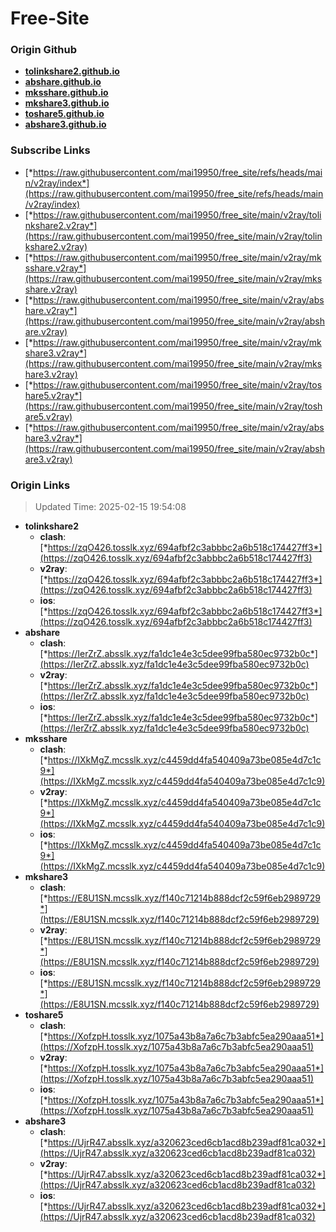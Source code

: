 # Free-Site

### Origin Github

- [**tolinkshare2.github.io**](https://github.com/tolinkshare2/tolinkshare2.github.io)
- [**abshare.github.io**](https://github.com/abshare/abshare.github.io)
- [**mksshare.github.io**](https://github.com/mksshare/mksshare.github.io)
- [**mkshare3.github.io**](https://github.com/mkshare3/mkshare3.github.io)
- [**toshare5.github.io**](https://github.com/toshare5/toshare5.github.io)
- [**abshare3.github.io**](https://github.com/abshare3/abshare3.github.io)

### Subscribe Links

- [*https://raw.githubusercontent.com/mai19950/free_site/refs/heads/main/v2ray/index*](https://raw.githubusercontent.com/mai19950/free_site/refs/heads/main/v2ray/index)
- [*https://raw.githubusercontent.com/mai19950/free_site/main/v2ray/tolinkshare2.v2ray*](https://raw.githubusercontent.com/mai19950/free_site/main/v2ray/tolinkshare2.v2ray)
- [*https://raw.githubusercontent.com/mai19950/free_site/main/v2ray/mksshare.v2ray*](https://raw.githubusercontent.com/mai19950/free_site/main/v2ray/mksshare.v2ray)
- [*https://raw.githubusercontent.com/mai19950/free_site/main/v2ray/abshare.v2ray*](https://raw.githubusercontent.com/mai19950/free_site/main/v2ray/abshare.v2ray)
- [*https://raw.githubusercontent.com/mai19950/free_site/main/v2ray/mkshare3.v2ray*](https://raw.githubusercontent.com/mai19950/free_site/main/v2ray/mkshare3.v2ray)
- [*https://raw.githubusercontent.com/mai19950/free_site/main/v2ray/toshare5.v2ray*](https://raw.githubusercontent.com/mai19950/free_site/main/v2ray/toshare5.v2ray)
- [*https://raw.githubusercontent.com/mai19950/free_site/main/v2ray/abshare3.v2ray*](https://raw.githubusercontent.com/mai19950/free_site/main/v2ray/abshare3.v2ray)

### Origin Links

> Updated Time: 2025-02-15 19:54:08

- **tolinkshare2**
  - **clash**: [*https://zqO426.tosslk.xyz/694afbf2c3abbbc2a6b518c174427ff3*](https://zqO426.tosslk.xyz/694afbf2c3abbbc2a6b518c174427ff3)
  - **v2ray**: [*https://zqO426.tosslk.xyz/694afbf2c3abbbc2a6b518c174427ff3*](https://zqO426.tosslk.xyz/694afbf2c3abbbc2a6b518c174427ff3)
  - **ios**: [*https://zqO426.tosslk.xyz/694afbf2c3abbbc2a6b518c174427ff3*](https://zqO426.tosslk.xyz/694afbf2c3abbbc2a6b518c174427ff3)
- **abshare**
  - **clash**: [*https://IerZrZ.absslk.xyz/fa1dc1e4e3c5dee99fba580ec9732b0c*](https://IerZrZ.absslk.xyz/fa1dc1e4e3c5dee99fba580ec9732b0c)
  - **v2ray**: [*https://IerZrZ.absslk.xyz/fa1dc1e4e3c5dee99fba580ec9732b0c*](https://IerZrZ.absslk.xyz/fa1dc1e4e3c5dee99fba580ec9732b0c)
  - **ios**: [*https://IerZrZ.absslk.xyz/fa1dc1e4e3c5dee99fba580ec9732b0c*](https://IerZrZ.absslk.xyz/fa1dc1e4e3c5dee99fba580ec9732b0c)
- **mksshare**
  - **clash**: [*https://IXkMgZ.mcsslk.xyz/c4459dd4fa540409a73be085e4d7c1c9*](https://IXkMgZ.mcsslk.xyz/c4459dd4fa540409a73be085e4d7c1c9)
  - **v2ray**: [*https://IXkMgZ.mcsslk.xyz/c4459dd4fa540409a73be085e4d7c1c9*](https://IXkMgZ.mcsslk.xyz/c4459dd4fa540409a73be085e4d7c1c9)
  - **ios**: [*https://IXkMgZ.mcsslk.xyz/c4459dd4fa540409a73be085e4d7c1c9*](https://IXkMgZ.mcsslk.xyz/c4459dd4fa540409a73be085e4d7c1c9)
- **mkshare3**
  - **clash**: [*https://E8U1SN.mcsslk.xyz/f140c71214b888dcf2c59f6eb2989729*](https://E8U1SN.mcsslk.xyz/f140c71214b888dcf2c59f6eb2989729)
  - **v2ray**: [*https://E8U1SN.mcsslk.xyz/f140c71214b888dcf2c59f6eb2989729*](https://E8U1SN.mcsslk.xyz/f140c71214b888dcf2c59f6eb2989729)
  - **ios**: [*https://E8U1SN.mcsslk.xyz/f140c71214b888dcf2c59f6eb2989729*](https://E8U1SN.mcsslk.xyz/f140c71214b888dcf2c59f6eb2989729)
- **toshare5**
  - **clash**: [*https://XofzpH.tosslk.xyz/1075a43b8a7a6c7b3abfc5ea290aaa51*](https://XofzpH.tosslk.xyz/1075a43b8a7a6c7b3abfc5ea290aaa51)
  - **v2ray**: [*https://XofzpH.tosslk.xyz/1075a43b8a7a6c7b3abfc5ea290aaa51*](https://XofzpH.tosslk.xyz/1075a43b8a7a6c7b3abfc5ea290aaa51)
  - **ios**: [*https://XofzpH.tosslk.xyz/1075a43b8a7a6c7b3abfc5ea290aaa51*](https://XofzpH.tosslk.xyz/1075a43b8a7a6c7b3abfc5ea290aaa51)
- **abshare3**
  - **clash**: [*https://UjrR47.absslk.xyz/a320623ced6cb1acd8b239adf81ca032*](https://UjrR47.absslk.xyz/a320623ced6cb1acd8b239adf81ca032)
  - **v2ray**: [*https://UjrR47.absslk.xyz/a320623ced6cb1acd8b239adf81ca032*](https://UjrR47.absslk.xyz/a320623ced6cb1acd8b239adf81ca032)
  - **ios**: [*https://UjrR47.absslk.xyz/a320623ced6cb1acd8b239adf81ca032*](https://UjrR47.absslk.xyz/a320623ced6cb1acd8b239adf81ca032)
